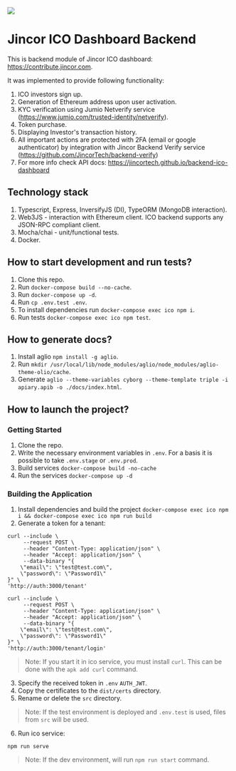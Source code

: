 ![](https://habrastorage.org/webt/59/d5/42/59d542206afbe280817420.png)

# Jincor ICO Dashboard Backend
This is backend module of Jincor ICO dashboard: https://contribute.jincor.com.

It was implemented to provide following functionality:
1. ICO investors sign up.
1. Generation of Ethereum address upon user activation.
1. KYC verification using Jumio Netverify service (https://www.jumio.com/trusted-identity/netverify).
1. Token purchase.
1. Displaying Investor's transaction history.
1. All important actions are protected with 2FA (email or google authenticator) by integration with Jincor Backend Verify service (https://github.com/JincorTech/backend-verify)
1. For more info check API docs: https://jincortech.github.io/backend-ico-dashboard

## Technology stack

1. Typescript, Express, InversifyJS (DI), TypeORM (MongoDB interaction).
1. Web3JS - interaction with Ethereum client. ICO backend supports any JSON-RPC compliant client.
1. Mocha/chai - unit/functional tests.
1. Docker.

## How to start development and run tests?

1. Clone this repo.
1. Run `docker-compose build --no-cache`.
1. Run `docker-compose up -d`.
1. Run `cp .env.test .env`.
1. To install dependencies run `docker-compose exec ico npm i`.
1. Run tests `docker-compose exec ico npm test`.

## How to generate docs?

1. Install aglio `npm install -g aglio`.
1. Run `mkdir /usr/local/lib/node_modules/aglio/node_modules/aglio-theme-olio/cache`.
1. Generate `aglio --theme-variables cyborg --theme-template triple -i apiary.apib -o ./docs/index.html`.


## How to launch the project?

### Getting Started

1. Clone the repo.
2. Write the necessary environment variables in `.env`. For a basis it is possible to take `.env.stage` or `.env.prod`.
3. Build services `docker-compose build -no-cache`
4. Run the services `docker-compose up -d`

### Building the Application

1. Install dependencies and build the project `docker-compose exec ico npm i && docker-compose exec ico npm run build`
2. Generate a token for a tenant:

  ```
  curl --include \
       --request POST \
       --header "Content-Type: application/json" \
       --header "Accept: application/json" \
       --data-binary "{
      \"email\": \"test@test.com\",
      \"password\": \"Password1\"
  }" \
  'http://auth:3000/tenant'
  ```

  ```
  curl --include \
       --request POST \
       --header "Content-Type: application/json" \
       --header "Accept: application/json" \
       --data-binary "{
      \"email\": \"test@test.com\",
      \"password\": \"Password1\"
  }" \
  'http://auth:3000/tenant/login'
  ```

  > Note: If you start it in ico service, you must install `curl`. This can be done with the `apk add curl` command.

3. Specify the received token in `.env` `AUTH_JWT`.
4. Copy the certificates to the `dist/certs` directory.
5. Rename or delete the `src` directory.

  > Note: If the test environment is deployed and `.env.test` is used, files from `src` will be used.

6. Run ico service:

  `npm run serve`

  > Note: If the dev environment, will run `npm run start` command.